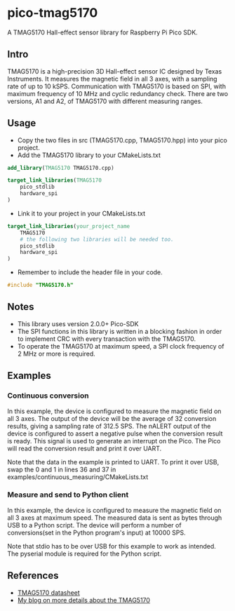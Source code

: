 # pico-tmag5170
A TMAG5170 Hall-effect sensor library for Raspberry Pi Pico SDK.

## Intro
TMAG5170 is a high-precision 3D Hall-effect sensor IC designed by Texas Instruments. It measures the magnetic field in all 3 axes, with a sampling rate of up to 10 kSPS. Communication with TMAG5170 is based on SPI, with maximum frequency of 10 MHz and cyclic redundancy check. There are two versions, A1 and A2, of TMAG5170 with different measuring ranges.

## Usage
- Copy the two files in src (TMAG5170.cpp, TMAG5170.hpp) into your pico project.
- Add the TMAG5170 library to your CMakeLists.txt
```cmake
add_library(TMAG5170 TMAG5170.cpp)

target_link_libraries(TMAG5170
    pico_stdlib
    hardware_spi
)
```
- Link it to your project in your CMakeLists.txt
```cmake
target_link_libraries(your_project_name
    TMAG5170
    # the following two libraries will be needed too.
    pico_stdlib
    hardware_spi
)
```
- Remember to include the header file in your code.
```C
#include "TMAG5170.h"
```

## Notes

- This library uses version 2.0.0+ Pico-SDK
- The SPI functions in this library is written in a blocking fashion in order to implement CRC with every transaction with the TMAG5170.
- To operate the TMAG5170 at maximum speed, a SPI clock frequency of 2 MHz or more is required.

## Examples

### Continuous conversion

In this example, the device is configured to measure the magnetic field on all 3 axes. The output of the device will be the average of 32 conversion results, giving a sampling rate of 312.5 SPS. The nALERT output of the device is configured to assert a negative pulse when the conversion result is ready. This signal is used to generate an interrupt on the Pico. The Pico will read the conversion result and print it over UART.

Note that the data in the example is printed to UART. To print it over USB, swap the 0 and 1 in lines 36 and 37 in examples/continuous_measuring/CMakeLists.txt

### Measure and send to Python client

In this example, the device is configured to measure the magnetic field on all 3 axes at maximum speed. The measured data is sent as bytes through USB to a Python script. The device will perform a number of conversions(set in the Python program's input) at 10000 SPS.

Note that stdio has to be over USB for this example to work as intended. The pyserial module is required for the Python script.

## References
- [TMAG5170 datasheet](https://www.ti.com/lit/ds/symlink/tmag5170.pdf?ts=1724587283732&ref_url=https%253A%252F%252Fwww.ti.com%252Fproduct%252FTMAG5170)
- [My blog on more details about the TMAG5170](https://hackmd.io/8zu9jVyARfWYGYuD4Jl_aQ)